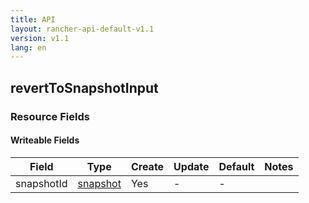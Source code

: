 ```yaml
---
title: API
layout: rancher-api-default-v1.1
version: v1.1
lang: en
---
```


## revertToSnapshotInput



### Resource Fields

#### Writeable Fields

Field | Type | Create | Update | Default | Notes
---|---|---|---|---|---
snapshotId | [snapshot]({{site.baseurl}}/rancher/{{page.version}}/{{page.lang}}/api/api-resources/snapshot/) | Yes | - | - | 



<br>
